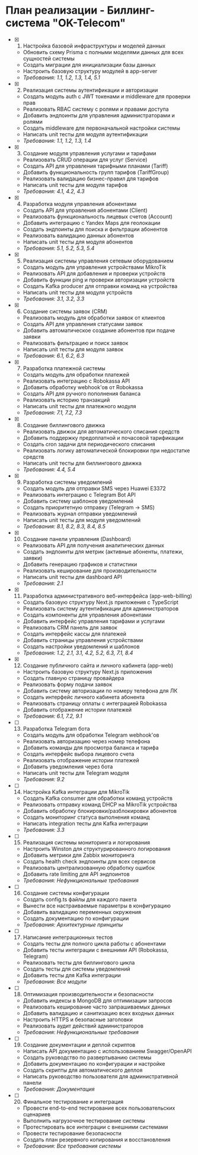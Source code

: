 # План реализации - Биллинг-система "OK-Telecom"

- [x] 1. Настройка базовой инфраструктуры и моделей данных





  - Обновить схему Prisma с полными моделями данных для всех сущностей системы
  - Создать миграции для инициализации базы данных
  - Настроить базовую структуру модулей в app-server
  - _Требования: 1.1, 1.2, 1.3, 1.4, 5.1_

- [x] 2. Реализация системы аутентификации и авторизации





  - Создать модуль auth с JWT токенами и middleware для проверки прав
  - Реализовать RBAC систему с ролями и правами доступа
  - Добавить эндпоинты для управления администраторами и ролями
  - Создать middleware для первоначальной настройки системы
  - Написать unit тесты для модуля аутентификации
  - _Требования: 1.1, 1.2, 1.3, 1.4_

- [x] 3. Создание модуля управления услугами и тарифами












  - Реализовать CRUD операции для услуг (Service)
  - Создать API для управления тарифными планами (Tariff)
  - Добавить функциональность групп тарифов (TariffGroup)
  - Реализовать валидацию бизнес-правил для тарифов
  - Написать unit тесты для модуля тарифов
  - _Требования: 4.1, 4.2, 4.3_

- [x] 4. Разработка модуля управления абонентами





  - Создать API для управления абонентами (Client)
  - Реализовать функциональность лицевых счетов (Account)
  - Добавить интеграцию с Yandex Maps для геолокации
  - Создать эндпоинты для поиска и фильтрации абонентов
  - Реализовать валидацию данных абонентов
  - Написать unit тесты для модуля абонентов
  - _Требования: 5.1, 5.2, 5.3, 5.4_

- [x] 5. Реализация системы управления сетевым оборудованием





  - Создать модуль для управления устройствами MikroTik
  - Реализовать API для добавления и проверки устройств
  - Добавить функции ping и проверки авторизации устройств
  - Создать Kafka producer для отправки команд на устройства
  - Написать unit тесты для модуля устройств
  - _Требования: 3.1, 3.2, 3.3_

- [x] 6. Создание системы заявок (CRM)





  - Реализовать модуль для обработки заявок от клиентов
  - Создать API для управления статусами заявок
  - Добавить автоматическое создание абонентов при подаче заявки
  - Реализовать фильтрацию и поиск заявок
  - Написать unit тесты для модуля заявок
  - _Требования: 6.1, 6.2, 6.3_

- [x] 7. Разработка платежной системы





  - Создать модуль для обработки платежей
  - Реализовать интеграцию с Robokassa API
  - Добавить обработку webhook'ов от Robokassa
  - Создать API для ручного пополнения баланса
  - Реализовать историю транзакций
  - Написать unit тесты для платежного модуля
  - _Требования: 7.1, 7.2, 7.3_

- [x] 8. Создание биллингового движка





  - Реализовать движок для автоматического списания средств
  - Добавить поддержку предоплатной и почасовой тарификации
  - Создать cron задачи для периодического списания
  - Реализовать логику автоматической блокировки при недостатке средств
  - Написать unit тесты для биллингового движка
  - _Требования: 4.4, 5.4_

- [x] 9. Разработка системы уведомлений





  - Создать модуль для отправки SMS через Huawei E3372
  - Реализовать интеграцию с Telegram Bot API
  - Добавить систему шаблонов уведомлений
  - Создать приоритетную отправку (Telegram -> SMS)
  - Реализовать журнал отправки уведомлений
  - Написать unit тесты для модуля уведомлений
  - _Требования: 8.1, 8.2, 8.3, 8.4, 8.5_

- [x] 10. Создание панели управления (Dashboard)










  - Реализовать API для получения аналитических данных
  - Создать эндпоинты для метрик (активные абоненты, платежи, заявки)
  - Добавить генерацию графиков и статистики
  - Реализовать кеширование для производительности
  - Написать unit тесты для dashboard API
  - _Требования: 2.1_

- [x] 11. Разработка административного веб-интерфейса (app-web-billing)





  - Создать базовую структуру Next.js приложения с TypeScript
  - Реализовать систему аутентификации для администраторов
  - Создать компоненты для управления абонентами
  - Добавить интерфейс управления тарифами и услугами
  - Реализовать CRM панель для заявок
  - Создать интерфейс кассы для платежей
  - Добавить страницы управления устройствами
  - Создать настройки уведомлений и шаблонов
  - _Требования: 1.2, 2.1, 3.1, 4.2, 5.2, 6.3, 7.1, 8.4_

- [x] 12. Создание публичного сайта и личного кабинета (app-web)





  - Настроить базовую структуру Next.js приложения
  - Создать главную страницу провайдера
  - Реализовать форму подачи заявок
  - Добавить систему авторизации по номеру телефона для ЛК
  - Создать интерфейс личного кабинета абонента
  - Реализовать страницу оплаты с интеграцией Robokassa
  - Добавить отображение истории платежей
  - _Требования: 6.1, 7.2, 9.1_

- [ ] 13. Разработка Telegram бота
  - Создать модуль для обработки Telegram webhook'ов
  - Реализовать авторизацию через номер телефона
  - Добавить команды для просмотра баланса и тарифа
  - Создать интерфейс выбора лицевого счета
  - Реализовать отображение истории платежей
  - Добавить уведомления через бота
  - Написать unit тесты для Telegram модуля
  - _Требования: 9.2_

- [ ] 14. Настройка Kafka интеграции для MikroTik
  - Создать Kafka consumer для обработки команд устройств
  - Реализовать отправку команд DHCP на MikroTik устройства
  - Добавить обработку блокировки/разблокировки абонентов
  - Создать мониторинг статуса выполнения команд
  - Написать integration тесты для Kafka интеграции
  - _Требования: 3.3_

- [ ] 15. Реализация системы мониторинга и логирования
  - Настроить Winston для структурированного логирования
  - Добавить метрики для Zabbix мониторинга
  - Создать health check эндпоинты для всех сервисов
  - Реализовать централизованную обработку ошибок
  - Добавить rate limiting для API эндпоинтов
  - _Требования: Нефункциональные требования_

- [ ] 16. Создание системы конфигурации
  - Создать config.ts файлы для каждого пакета
  - Вынести все настраиваемые параметры в конфигурацию
  - Добавить валидацию переменных окружения
  - Создать документацию по конфигурации
  - _Требования: Архитектурные принципы_

- [ ] 17. Написание интеграционных тестов
  - Создать тесты для полного цикла работы с абонентами
  - Добавить тесты интеграции с внешними API (Robokassa, Telegram)
  - Реализовать тесты для биллингового цикла
  - Создать тесты для системы уведомлений
  - Добавить тесты для Kafka интеграции
  - _Требования: Все модули_

- [ ] 18. Оптимизация производительности и безопасности
  - Добавить индексы в MongoDB для оптимизации запросов
  - Реализовать кеширование часто запрашиваемых данных
  - Добавить валидацию и санитизацию всех входных данных
  - Настроить HTTPS и безопасные заголовки
  - Реализовать аудит действий администраторов
  - _Требования: Нефункциональные требования_

- [ ] 19. Создание документации и деплой скриптов
  - Написать API документацию с использованием Swagger/OpenAPI
  - Создать руководство по развертыванию системы
  - Добавить документацию по конфигурации и настройке
  - Создать скрипты для автоматического деплоя
  - Написать руководство пользователя для административной панели
  - _Требования: Документация_

- [ ] 20. Финальное тестирование и интеграция
  - Провести end-to-end тестирование всех пользовательских сценариев
  - Выполнить нагрузочное тестирование системы
  - Протестировать все интеграции с внешними системами
  - Провести тестирование безопасности
  - Создать план резервного копирования и восстановления
  - _Требования: Все требования системы_